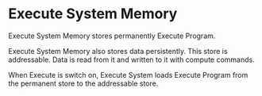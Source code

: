 # **Execute System Memory**


Execute System Memory stores permanently Execute Program.


Execute System Memory also stores data persistently.
This store is addressable.
Data is read from it and written to it with compute commands.



When Execute is switch on, Execute System loads Execute Program from the permanent store to the addressable store.